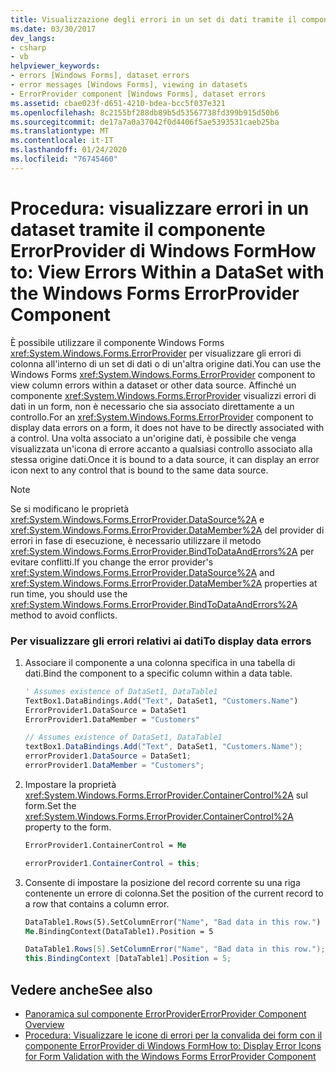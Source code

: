 ```yaml
---
title: Visualizzazione degli errori in un set di dati tramite il componente ErrorProvider
ms.date: 03/30/2017
dev_langs:
- csharp
- vb
helpviewer_keywords:
- errors [Windows Forms], dataset errors
- error messages [Windows Forms], viewing in datasets
- ErrorProvider component [Windows Forms], dataset errors
ms.assetid: cbae023f-d651-4210-bdea-bcc5f037e321
ms.openlocfilehash: 8c2155bf288db89b5d53567738fd399b915d50b6
ms.sourcegitcommit: de17a7a0a37042f0d4406f5ae5393531caeb25ba
ms.translationtype: MT
ms.contentlocale: it-IT
ms.lasthandoff: 01/24/2020
ms.locfileid: "76745460"
---
```

# <a name="how-to-view-errors-within-a-dataset-with-the-windows-forms-errorprovider-component"></a><span data-ttu-id="1e887-102">Procedura: visualizzare errori in un dataset tramite il componente ErrorProvider di Windows Form</span><span class="sxs-lookup"><span data-stu-id="1e887-102">How to: View Errors Within a DataSet with the Windows Forms ErrorProvider Component</span></span>
<span data-ttu-id="1e887-103">È possibile utilizzare il componente Windows Forms <xref:System.Windows.Forms.ErrorProvider> per visualizzare gli errori di colonna all'interno di un set di dati o di un'altra origine dati.</span><span class="sxs-lookup"><span data-stu-id="1e887-103">You can use the Windows Forms <xref:System.Windows.Forms.ErrorProvider> component to view column errors within a dataset or other data source.</span></span> <span data-ttu-id="1e887-104">Affinché un componente <xref:System.Windows.Forms.ErrorProvider> visualizzi errori di dati in un form, non è necessario che sia associato direttamente a un controllo.</span><span class="sxs-lookup"><span data-stu-id="1e887-104">For an <xref:System.Windows.Forms.ErrorProvider> component to display data errors on a form, it does not have to be directly associated with a control.</span></span> <span data-ttu-id="1e887-105">Una volta associato a un'origine dati, è possibile che venga visualizzata un'icona di errore accanto a qualsiasi controllo associato alla stessa origine dati.</span><span class="sxs-lookup"><span data-stu-id="1e887-105">Once it is bound to a data source, it can display an error icon next to any control that is bound to the same data source.</span></span>  
  
> [!NOTE]
> <span data-ttu-id="1e887-106">Se si modificano le proprietà <xref:System.Windows.Forms.ErrorProvider.DataSource%2A> e <xref:System.Windows.Forms.ErrorProvider.DataMember%2A> del provider di errori in fase di esecuzione, è necessario utilizzare il metodo <xref:System.Windows.Forms.ErrorProvider.BindToDataAndErrors%2A> per evitare conflitti.</span><span class="sxs-lookup"><span data-stu-id="1e887-106">If you change the error provider's <xref:System.Windows.Forms.ErrorProvider.DataSource%2A> and <xref:System.Windows.Forms.ErrorProvider.DataMember%2A> properties at run time, you should use the <xref:System.Windows.Forms.ErrorProvider.BindToDataAndErrors%2A> method to avoid conflicts.</span></span>  
  
### <a name="to-display-data-errors"></a><span data-ttu-id="1e887-107">Per visualizzare gli errori relativi ai dati</span><span class="sxs-lookup"><span data-stu-id="1e887-107">To display data errors</span></span>  
  
1. <span data-ttu-id="1e887-108">Associare il componente a una colonna specifica in una tabella di dati.</span><span class="sxs-lookup"><span data-stu-id="1e887-108">Bind the component to a specific column within a data table.</span></span>  
  
    ```vb  
    ' Assumes existence of DataSet1, DataTable1  
    TextBox1.DataBindings.Add("Text", DataSet1, "Customers.Name")  
    ErrorProvider1.DataSource = DataSet1  
    ErrorProvider1.DataMember = "Customers"  
    ```  
  
    ```csharp  
    // Assumes existence of DataSet1, DataTable1  
    textBox1.DataBindings.Add("Text", DataSet1, "Customers.Name");  
    errorProvider1.DataSource = DataSet1;  
    errorProvider1.DataMember = "Customers";  
    ```  
  
2. <span data-ttu-id="1e887-109">Impostare la proprietà <xref:System.Windows.Forms.ErrorProvider.ContainerControl%2A> sul form.</span><span class="sxs-lookup"><span data-stu-id="1e887-109">Set the <xref:System.Windows.Forms.ErrorProvider.ContainerControl%2A> property to the form.</span></span>  
  
    ```vb  
    ErrorProvider1.ContainerControl = Me  
    ```  
  
    ```csharp  
    errorProvider1.ContainerControl = this;  
    ```  
  
3. <span data-ttu-id="1e887-110">Consente di impostare la posizione del record corrente su una riga contenente un errore di colonna.</span><span class="sxs-lookup"><span data-stu-id="1e887-110">Set the position of the current record to a row that contains a column error.</span></span>  
  
    ```vb  
    DataTable1.Rows(5).SetColumnError("Name", "Bad data in this row.")  
    Me.BindingContext(DataTable1).Position = 5  
    ```  
  
    ```csharp  
    DataTable1.Rows[5].SetColumnError("Name", "Bad data in this row.");  
    this.BindingContext [DataTable1].Position = 5;  
    ```  
  
## <a name="see-also"></a><span data-ttu-id="1e887-111">Vedere anche</span><span class="sxs-lookup"><span data-stu-id="1e887-111">See also</span></span>

- [<span data-ttu-id="1e887-112">Panoramica sul componente ErrorProvider</span><span class="sxs-lookup"><span data-stu-id="1e887-112">ErrorProvider Component Overview</span></span>](errorprovider-component-overview-windows-forms.md)
- [<span data-ttu-id="1e887-113">Procedura: Visualizzare le icone di errori per la convalida dei form con il componente ErrorProvider di Windows Form</span><span class="sxs-lookup"><span data-stu-id="1e887-113">How to: Display Error Icons for Form Validation with the Windows Forms ErrorProvider Component</span></span>](display-error-icons-for-form-validation-with-wf-errorprovider.md)
